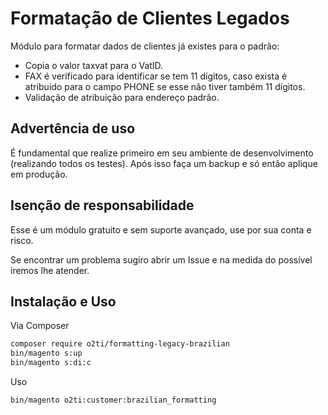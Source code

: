 # Formatação de Clientes Legados

Módulo para formatar dados de clientes já existes para o padrão:

- Copia o valor taxvat para o VatID.
- FAX é verificado para identificar se tem 11 dígitos, caso exista é atribuido para o campo PHONE se esse não tiver também 11 dígitos.
- Validação de atribuição para endereço padrão.

## Advertência de uso

É fundamental que realize primeiro em seu ambiente de desenvolvimento (realizando todos os testes). Após isso faça um backup e só então aplique em produção.

## Isenção de responsabilidade

Esse é um módulo gratuito e sem suporte avançado, use por sua conta e risco.

Se encontrar um problema sugiro abrir um Issue e na medida do possível iremos lhe atender.

## Instalação e Uso

Via Composer

```bash
composer require o2ti/formatting-legacy-brazilian
bin/magento s:up
bin/magento s:di:c
```

Uso
```bash
bin/magento o2ti:customer:brazilian_formatting
```
